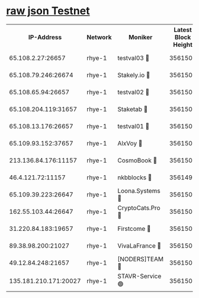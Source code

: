 
[raw json Testnet](https://rpc-check.quickt.stavr.tech/quickt/rpc-quickt-result.json)
=


<table><tr><th>IP-Address</th><th>Network</th><th>Moniker</th><th>Latest Block Height</th><th>Earliest Block Height</th><th>Catching Up</th><th>Tx Index</th><th>Voting Power</th><th>Scan Time</th></tr><tr><td>65.108.2.27:26657</td><td>rhye-1</td><td>testval03 🔴</td><td>3561501</td><td>1</td><td>False</td><td>on</td><td>5002050</td><td>2023-12-11T13:05:28.147838312UTC</td></tr><tr><td>65.108.79.246:26674</td><td>rhye-1</td><td>Stakely.io 🔴</td><td>3561501</td><td>1</td><td>False</td><td>on</td><td>10</td><td>2023-12-11T13:05:30.556335446UTC</td></tr><tr><td>65.108.65.94:26657</td><td>rhye-1</td><td>testval02 🔴</td><td>3561501</td><td>1</td><td>False</td><td>on</td><td>5002050</td><td>2023-12-11T13:05:30.901140537UTC</td></tr><tr><td>65.108.204.119:31657</td><td>rhye-1</td><td>Staketab 🔴</td><td>3561502</td><td>1</td><td>False</td><td>on</td><td>9900</td><td>2023-12-11T13:05:33.746333606UTC</td></tr><tr><td>65.108.13.176:26657</td><td>rhye-1</td><td>testval01 🔴</td><td>3561502</td><td>1</td><td>False</td><td>on</td><td>9582010</td><td>2023-12-11T13:05:34.131635328UTC</td></tr><tr><td>65.109.93.152:37657</td><td>rhye-1</td><td>AlxVoy 🔴</td><td>3561500</td><td>433101</td><td>False</td><td>on</td><td>92921</td><td>2023-12-11T13:05:25.457346512UTC</td></tr><tr><td>213.136.84.176:11157</td><td>rhye-1</td><td>CosmoBook 🔴</td><td>3561506</td><td>1674001</td><td>False</td><td>off</td><td>1528057</td><td>2023-12-11T13:05:59.455769226UTC</td></tr><tr><td>46.4.121.72:11157</td><td>rhye-1</td><td>nkbblocks 🔴</td><td>3561498</td><td>1781001</td><td>False</td><td>on</td><td>81901</td><td>2023-12-11T13:05:16.491022694UTC</td></tr><tr><td>65.109.39.223:26647</td><td>rhye-1</td><td>Loona.Systems 🔴</td><td>3561502</td><td>3287001</td><td>False</td><td>off</td><td>9949</td><td>2023-12-11T13:05:33.355573815UTC</td></tr><tr><td>162.55.103.44:26647</td><td>rhye-1</td><td>CryptoCats.Pro 🔴</td><td>3561507</td><td>3287001</td><td>False</td><td>off</td><td>9999</td><td>2023-12-11T13:06:04.158345445UTC</td></tr><tr><td>31.220.84.183:19657</td><td>rhye-1</td><td>Firstcome 🔴</td><td>3561500</td><td>3395933</td><td>False</td><td>off</td><td>732206</td><td>2023-12-11T13:05:27.795803374UTC</td></tr><tr><td>89.38.98.200:21027</td><td>rhye-1</td><td>VivaLaFrance 🔴</td><td>3561500</td><td>3524001</td><td>False</td><td>off</td><td>10000</td><td>2023-12-11T13:05:23.076294648UTC</td></tr><tr><td>49.12.84.248:21657</td><td>rhye-1</td><td>[NODERS]TEAM 🔴</td><td>3561507</td><td>3550632</td><td>False</td><td>on</td><td>59990</td><td>2023-12-11T13:06:01.762777802UTC</td></tr><tr><td>135.181.210.171:20027</td><td>rhye-1</td><td>STAVR-Service 🟢</td><td>3561503</td><td>3559501</td><td>False</td><td>on</td><td>0</td><td>2023-12-11T13:05:42.663740985UTC</td></tr></table>